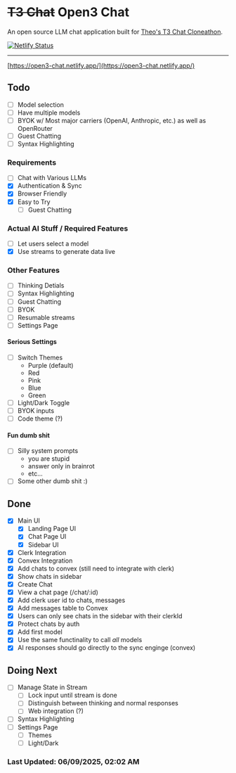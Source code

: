 # ~~T3 Chat~~ **Open3 Chat**
An open source LLM chat application built for [Theo's T3 Chat Cloneathon](https://cloneathon.t3.chat).

[![Netlify Status](https://api.netlify.com/api/v1/badges/07c92033-5691-4e8c-8a80-3cd56af71e1e/deploy-status)](https://app.netlify.com/projects/open3-chat/deploys)

---

[https://open3-chat.netlify.app/](https://open3-chat.netlify.app/)

## Todo

- [ ] Model selection
- [ ] Have multiple models
- [ ] BYOK w/ Most major carriers (OpenAI, Anthropic, etc.) as well as OpenRouter
- [ ] Guest Chatting
- [ ] Syntax Highlighting

### Requirements
- [ ] Chat with Various LLMs
- [X] Authentication & Sync
- [X] Browser Friendly
- [X] Easy to Try
  - [ ] Guest Chatting

### Actual AI Stuff / Required Features
- [ ] Let users select a model
- [X] Use streams to generate data live

### Other Features
- [ ] Thinking Detials
- [ ] Syntax Highlighting
- [ ] Guest Chatting
- [ ] BYOK
- [ ] Resumable streams
- [ ] Settings Page

#### Serious Settings
- [ ] Switch Themes
  - Purple (default)
  - Red
  - Pink
  - Blue
  - Green
- [ ] Light/Dark Toggle
- [ ] BYOK inputs
- [ ] Code theme (?)

#### Fun dumb shit
- [ ] Silly system prompts
  - you are stupid
  - answer only in brainrot
  - etc...
- [ ] Some other dumb shit :)

## Done
- [X] Main UI
  - [X] Landing Page UI
  - [X] Chat Page UI
  - [X] Sidebar UI
- [X] Clerk Integration
- [X] Convex Integration
- [X] Add chats to convex (still need to integrate with clerk)
- [X] Show chats in sidebar
- [X] Create Chat
- [X] View a chat page (/chat/:id)
- [X] Add clerk user id to chats, messages
- [X] Add messages table to Convex
- [X] Users can only see chats in the sidebar with their clerkId
- [X] Protect chats by auth
- [X] Add first model
- [X] Use the same functinality to call *all* models
- [X] AI responses should go directly to the sync enginge (convex)

## Doing Next
- [ ] Manage State in Stream
  - [ ] Lock input until stream is done
  - [ ] Distinguish between thinking and normal responses
  - [ ] Web integration (?)
- [ ] Syntax Highlighting
- [ ] Settings Page
  - [ ] Themes
  - [ ] Light/Dark

### **Last Updated: 06/09/2025,  02:02 AM**
